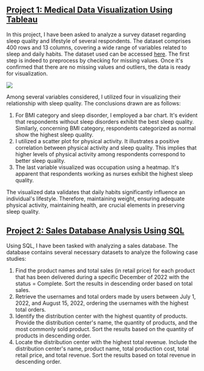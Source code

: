## [Project 1: Medical Data Visualization Using Tableau](https://public.tableau.com/views/medicaldataanalyst_17010627038410/Dashboard2?:language=en-US&:display_count=n&:origin=viz_share_link)
In this project, I have been asked to analyze a survey dataset regarding sleep quality and lifestyle of several respondents. The dataset comprises 400 rows and 13 columns, covering a wide range of variables related to sleep and daily habits. The dataset used can be accessed [here](https://www.kaggle.com/datasets/uom190346a/sleep-health-and-lifestyle-dataset).
The first step is indeed to preprocess by checking for missing values. Once it's confirmed that there are no missing values and outliers, the data is ready for visualization.

![](https://github.com/faradini/Faradini-Portofolio/assets/70733376/6e7b4aea-04ec-497b-8672-b1539026de62)

Among several variables considered, I utilized four in visualizing their relationship with sleep quality. The conclusions drawn are as follows:
1. For BMI category and sleep disorder, I employed a bar chart. It's evident that respondents without sleep disorders exhibit the best sleep quality. Similarly, concerning BMI category, respondents categorized as normal show the highest sleep quality.
2. I utilized a scatter plot for physical activity. It illustrates a positive correlation between physical activity and sleep quality. This implies that higher levels of physical activity among respondents correspond to better sleep quality.
3. The last variable visualized was occupation using a heatmap. It's apparent that respondents working as nurses exhibit the highest sleep quality.
   
The visualized data validates that daily habits significantly influence an individual's lifestyle. Therefore, maintaining weight, ensuring adequate physical activity, maintaining health, are crucial elements in preserving sleep quality.

## [Project 2: Sales Database Analysis Using SQL](https://github.com/faradini/data_portofolio/blob/main/SQL%20Projects/SALES%20DATA.sql)
Using SQL, I have been tasked with analyzing a sales database. The database contains several necessary datasets to analyze the following case studies:
1. Find the product names and total sales (in retail price) for each product that has been delivered during a specific December of 2022 with the status = Complete. Sort the results in descending order based on total sales.
2.	Retrieve the usernames and total orders made by users between July 1, 2022, and August 15, 2022, ordering the usernames with the highest total orders.
3.	Identify the distribution center with the highest quantity of products. Provide the distribution center's name, the quantity of products, and the most commonly sold product. Sort the results based on the quantity of products in descending order.
4.	Locate the distribution center with the highest total revenue. Include the distribution center's name, product name, total production cost, total retail price, and total revenue. Sort the results based on total revenue in descending order.

